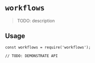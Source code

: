 # `workflows`

> TODO: description

## Usage

```
const workflows = require('workflows');

// TODO: DEMONSTRATE API
```
